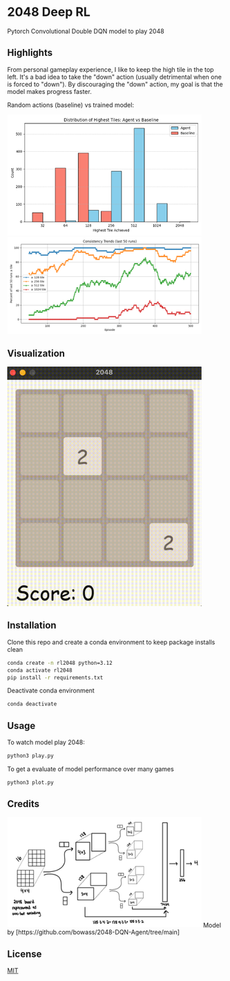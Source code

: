 # 2048 Deep RL

Pytorch Convolutional Double DQN model to play 2048

## Highlights

From personal gameplay experience, I like to keep the high tile in the top left. It's a bad idea to
take the "down" action (usually detrimental when one is forced to "down"). By discouraging the "down" action, my goal is that the model makes progress faster.

Random actions (baseline) vs trained model:

<img src="media/distribution.png" width="450" />
<img src="media/consistency.png" width="450" />

## Visualization

<img src="media/play.gif" width="450" />

## Installation
Clone this repo and create a conda environment to keep package installs clean
```bash
conda create -n rl2048 python=3.12
conda activate rl2048
pip install -r requirements.txt
```
Deactivate conda environment
```bash
conda deactivate
```

## Usage
To watch model play 2048:
```bash
python3 play.py
```

To get a evaluate of model performance over many games
```bash
python3 plot.py
```

## Credits
<img src="media/model.jpeg" width="450" />
Model by [https://github.com/bowass/2048-DQN-Agent/tree/main]

## License

[MIT](https://choosealicense.com/licenses/mit/)
